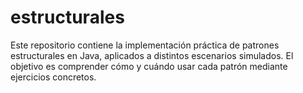 # estructurales
Este repositorio contiene la implementación práctica de patrones estructurales en Java, aplicados a distintos escenarios simulados. El objetivo es comprender cómo y cuándo usar cada patrón mediante ejercicios concretos.

